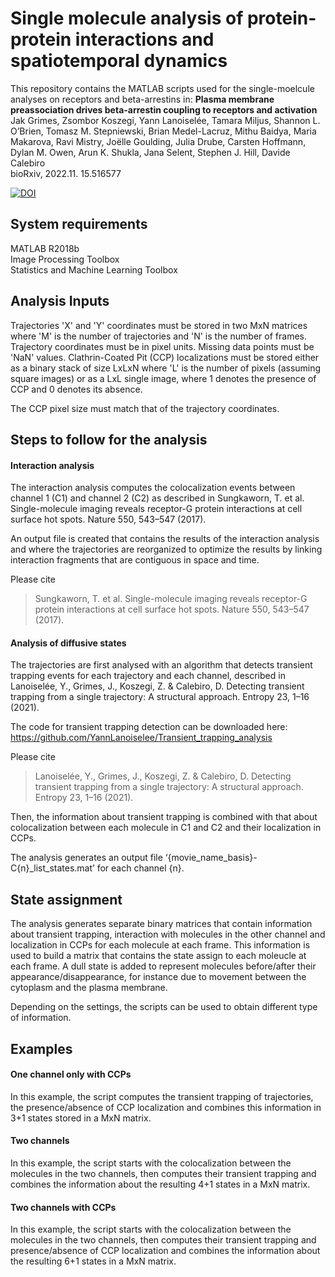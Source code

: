 # Single molecule analysis of protein-protein interactions and spatiotemporal dynamics
This repository contains the MATLAB scripts used for the single-moelcule analyses on receptors and beta-arrestins in:
**Plasma membrane preassociation drives beta-arrestin coupling to receptors and activation**  
Jak Grimes, Zsombor Koszegi, Yann Lanoiselée, Tamara Miljus, Shannon L. O’Brien, Tomasz M. Stepniewski, Brian Medel-Lacruz, Mithu Baidya, Maria Makarova, Ravi Mistry, Joëlle Goulding, Julia Drube, Carsten Hoffmann, Dylan M. Owen, Arun K. Shukla, Jana Selent, Stephen J. Hill, Davide Calebiro  
bioRxiv, 2022.11. 15.516577

[![DOI](https://zenodo.org/badge/570954506.svg)](https://zenodo.org/badge/latestdoi/570954506)

## System requirements
MATLAB R2018b  
Image Processing Toolbox  
Statistics and Machine Learning Toolbox

## Analysis Inputs
Trajectories 'X' and 'Y' coordinates must be stored in two MxN matrices where 'M' is the number of trajectories and 'N' is the number of frames. Trajectory coordinates must be in pixel units. Missing data points must be 'NaN' values.
Clathrin-Coated Pit (CCP) localizations must be stored either as a binary stack of size LxLxN where 'L' is the number of pixels (assuming square images) or as a LxL single image, where 1 denotes the presence of CCP and 0 denotes its absence.

The CCP pixel size must match that of the trajectory coordinates.

## Steps to follow for the analysis

#### Interaction analysis
The interaction analysis computes the colocalization events between channel 1 (C1)  and channel 2 (C2) as described in Sungkaworn, T. et al. Single-molecule imaging reveals receptor-G protein interactions at cell surface hot spots. Nature 550, 543–547 (2017).

An output file is created that contains the results of the interaction analysis and where the trajectories are reorganized to optimize the results by linking interaction fragments that are contiguous in space and time. 

Please cite 
>Sungkaworn, T. et al. Single-molecule imaging reveals receptor-G protein interactions at cell surface hot spots. Nature 550, 543–547 (2017).

#### Analysis of diffusive states
The trajectories are first analysed with an algorithm that detects transient trapping events for each trajectory and each channel, described in Lanoiselée, Y., Grimes, J., Koszegi, Z. & Calebiro, D. Detecting transient trapping from a single trajectory: A structural approach. Entropy 23, 1–16 (2021). 

The code for transient trapping detection can be downloaded here: 
https://github.com/YannLanoiselee/Transient_trapping_analysis

Please cite 
>Lanoiselée, Y., Grimes, J., Koszegi, Z. & Calebiro, D. Detecting transient trapping from a single trajectory: A structural approach. Entropy 23, 1–16 (2021).

Then, the information about transient trapping is combined with that about colocalization between each molecule in C1 and C2 and their localization in CCPs.

The analysis generates an output file ‘{movie_name_basis}-C{n}_list_states.mat’ for each channel {n}.

## State assignment 
The analysis generates separate binary matrices that contain information about transient trapping, interaction with molecules in the other channel and localization in CCPs for each molecule at each frame. This information is used to build a matrix that contains the state assign to each moleucle at each frame. A dull state is added to represent molecules before/after their appearance/disappearance, for instance due to movement between the cytoplasm and the plasma membrane. 

Depending on the settings, the scripts can be used to obtain different type of information.

## Examples

#### One channel only with CCPs
In this example, the script computes the transient trapping of trajectories, the presence/absence of CCP localization and combines this information in 3+1 states stored in a MxN matrix. 

#### Two channels

In this example, the script starts with the colocalization between the molecules in the two channels, then computes their transient trapping and combines the information about the resulting 4+1 states in a MxN matrix. 

#### Two channels with CCPs

In this example, the script starts with the colocalization between the molecules in the two channels, then computes their transient trapping and presence/absence of CCP localization and combines the information about the resulting 6+1 states in a MxN matrix. 
